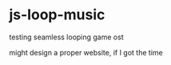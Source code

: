 # js-loop-music
 testing seamless looping game ost

 might design a proper website, if I got the time
